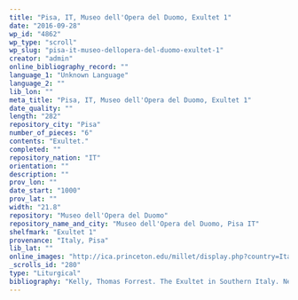 ```yaml
---
title: "Pisa, IT, Museo dell'Opera del Duomo, Exultet 1"
date: "2016-09-28"
wp_id: "4862"
wp_type: "scroll"
wp_slug: "pisa-it-museo-dellopera-del-duomo-exultet-1"
creator: "admin"
online_bibliography_record: ""
language_1: "Unknown Language"
language_2: ""
lib_lon: ""
meta_title: "Pisa, IT, Museo dell'Opera del Duomo, Exultet 1"
date_quality: ""
length: "282"
repository_city: "Pisa"
number_of_pieces: "6"
contents: "Exultet."
completed: ""
repository_nation: "IT"
orientation: ""
description: ""
prov_lon: ""
date_start: "1000"
prov_lat: ""
width: "21.8"
repository: "Museo dell'Opera del Duomo"
repository_name_and_city: "Museo dell'Opera del Duomo, Pisa IT"
shelfmark: "Exultet 1"
provenance: "Italy, Pisa"
lib_lat: ""
online_images: "http://ica.princeton.edu/millet/display.php?country=Italy&site=&view=country&page=13&image=4077"
_scrolls_id: "280"
type: "Liturgical"
bibliography: "Kelly, Thomas Forrest. The Exultet in Southern Italy. New York: Oxford University Press, 1996.<br/> Suski, Andrzej Wojciech, Giacomo Baroffio, and Manlio Sodi. “Rotoli Liturgici Medievali (Secoli VII-XV). Censimento E Bibliografia.” Revista Liturgica 101, no. 3 (2014): 603–21."
---
```



